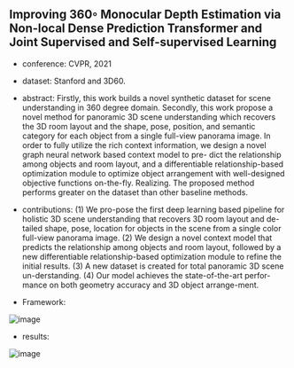 ## Improving 360◦ Monocular Depth Estimation via Non-local Dense Prediction Transformer and Joint Supervised and Self-supervised Learning
- conference: CVPR, 2021

- dataset: Stanford and 3D60.

- abstract: Firstly, this work builds a novel synthetic dataset for scene understanding in 360 degree domain. Secondly, this work propose a novel method for panoramic 3D scene understanding which recovers the 3D room layout and the shape, pose, position, and semantic category for each object from a single full-view panorama image. In order to fully utilize the rich context information, we design a novel graph neural network based context model to pre- dict the relationship among objects and room layout, and a differentiable relationship-based optimization module to optimize object arrangement with well-designed objective functions on-the-fly. Realizing. The proposed method performs greater on the dataset than other baseline methods.

- contributions: 
(1) We pro-pose the first deep learning based pipeline for holistic 3D scene understanding that recovers 3D room layout and de-tailed shape, pose, location for objects in the scene from a single color full-view panorama image. 
(2) We design a novel context model that predicts the relationship among objects and room layout, followed by a new differentiable relationship-based optimization module to refine the initial results.
(3) A new dataset is created for total panoramic 3D scene un-derstanding.
(4) Our model achieves the state-of-the-art perfor-mance on both geometry accuracy and 3D object arrange-ment.

- Framework:

![image](https://github.com/VLISLAB/360-DL-Survey/blob/main/Images/scene%20understanding/RGCN_framework.png)

- results:

![image](https://github.com/VLISLAB/360-DL-Survey/blob/main/Images/scene%20understanding/RGCN_result.png)
